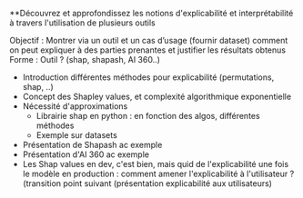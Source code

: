 **Découvrez et approfondissez les notions d'explicabilité et interprétabilité à travers l'utilisation de plusieurs outils

Objectif : Montrer via un outil et un cas d’usage (fournir dataset) comment on peut expliquer à des parties prenantes et justifier les résultats obtenus
Forme : Outil ? (shap, shapash, AI 360..)

- Introduction différentes méthodes pour explicabilité (permutations, shap, ..)
- Concept des Shapley values, et complexité algorithmique exponentielle
- Nécessité d'approximations
  - Librairie shap en python : en fonction des algos, différentes méthodes
  - Exemple sur datasets
- Présentation de Shapash ac exemple
- Présentation d'AI 360 ac exemple
- Les Shap values en dev, c'est bien, mais quid de l'explicabilité une fois le modèle en production : comment amener l'explicabilité à l'utilisateur ?   (transition point suivant (présentation explicabilité aux utilisateurs)
